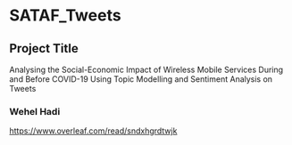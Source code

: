 

# SATAF_Tweets

## Project Title
Analysing the Social-Economic Impact of Wireless
Mobile Services During and Before COVID-19 Using
Topic Modelling and Sentiment Analysis on Tweets

### Wehel Hadi
https://www.overleaf.com/read/sndxhgrdtwjk

